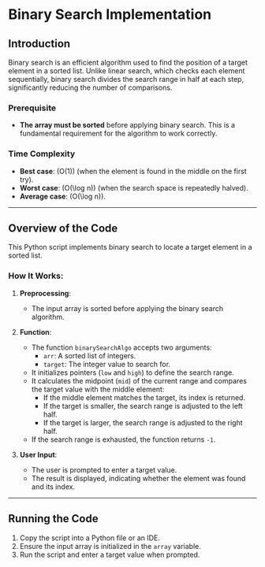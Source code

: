 # Binary Search Implementation

## Introduction

Binary search is an efficient algorithm used to find the position of a target element in a sorted list. Unlike linear search, which checks each element sequentially, binary search divides the search range in half at each step, significantly reducing the number of comparisons.

### Prerequisite
- **The array must be sorted** before applying binary search. This is a fundamental requirement for the algorithm to work correctly.

### Time Complexity
- **Best case**: \(O(1)\) (when the element is found in the middle on the first try).
- **Worst case**: \(O(\log n)\) (when the search space is repeatedly halved).
- **Average case**: \(O(\log n)\).

---

## Overview of the Code

This Python script implements binary search to locate a target element in a sorted list.

### How It Works:
1. **Preprocessing**:
   - The input array is sorted before applying the binary search algorithm.

2. **Function**:
   - The function `binarySearchAlgo` accepts two arguments:
     - `arr`: A sorted list of integers.
     - `target`: The integer value to search for.
   - It initializes pointers (`low` and `high`) to define the search range.
   - It calculates the midpoint (`mid`) of the current range and compares the target value with the middle element:
     - If the middle element matches the target, its index is returned.
     - If the target is smaller, the search range is adjusted to the left half.
     - If the target is larger, the search range is adjusted to the right half.
   - If the search range is exhausted, the function returns `-1`.

3. **User Input**:
   - The user is prompted to enter a target value.
   - The result is displayed, indicating whether the element was found and its index.

---

## Running the Code

1. Copy the script into a Python file or an IDE.
2. Ensure the input array is initialized in the `array` variable.
3. Run the script and enter a target value when prompted.

